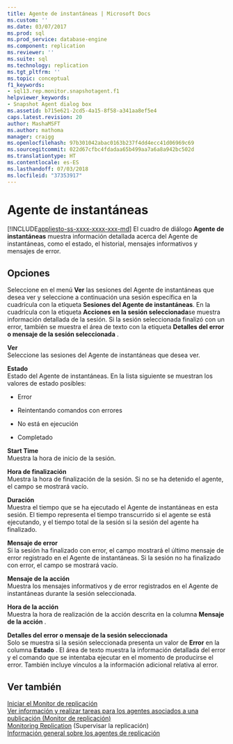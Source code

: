 ```yaml
---
title: Agente de instantáneas | Microsoft Docs
ms.custom: ''
ms.date: 03/07/2017
ms.prod: sql
ms.prod_service: database-engine
ms.component: replication
ms.reviewer: ''
ms.suite: sql
ms.technology: replication
ms.tgt_pltfrm: ''
ms.topic: conceptual
f1_keywords:
- sql13.rep.monitor.snapshotagent.f1
helpviewer_keywords:
- Snapshot Agent dialog box
ms.assetid: b715e621-2cd5-4a15-8f58-a341aa8ef5e4
caps.latest.revision: 20
author: MashaMSFT
ms.author: mathoma
manager: craigg
ms.openlocfilehash: 97b301042abac0163b237f4dd4ecc41d06969c69
ms.sourcegitcommit: 022d67cfbc4fdadaa65b499aa7a6a8a942bc502d
ms.translationtype: HT
ms.contentlocale: es-ES
ms.lasthandoff: 07/03/2018
ms.locfileid: "37353917"
---
```

# <a name="snapshot-agent"></a>Agente de instantáneas
[!INCLUDE[appliesto-ss-xxxx-xxxx-xxx-md](../../includes/appliesto-ss-xxxx-xxxx-xxx-md.md)]
  El cuadro de diálogo **Agente de instantáneas** muestra información detallada acerca del Agente de instantáneas, como el estado, el historial, mensajes informativos y mensajes de error.  
  
## <a name="options"></a>Opciones  
 Seleccione en el menú **Ver** las sesiones del Agente de instantáneas que desea ver y seleccione a continuación una sesión específica en la cuadrícula con la etiqueta **Sesiones del Agente de instantáneas**. En la cuadrícula con la etiqueta **Acciones en la sesión seleccionada**se muestra información detallada de la sesión. Si la sesión seleccionada finalizó con un error, también se muestra el área de texto con la etiqueta **Detalles del error o mensaje de la sesión seleccionada** .  
  
 **Ver**  
 Seleccione las sesiones del Agente de instantáneas que desea ver.  
  
 **Estado**  
 Estado del Agente de instantáneas. En la lista siguiente se muestran los valores de estado posibles:  
  
-   Error  
  
-   Reintentando comandos con errores  
  
-   No está en ejecución  
  
-   Completado  
  
 **Start Time**  
 Muestra la hora de inicio de la sesión.  
  
 **Hora de finalización**  
 Muestra la hora de finalización de la sesión. Si no se ha detenido el agente, el campo se mostrará vacío.  
  
 **Duración**  
 Muestra el tiempo que se ha ejecutado el Agente de instantáneas en esta sesión. El tiempo representa el tiempo transcurrido si el agente se está ejecutando, y el tiempo total de la sesión si la sesión del agente ha finalizado.  
  
 **Mensaje de error**  
 Si la sesión ha finalizado con error, el campo mostrará el último mensaje de error registrado en el Agente de instantáneas. Si la sesión no ha finalizado con error, el campo se mostrará vacío.  
  
 **Mensaje de la acción**  
 Muestra los mensajes informativos y de error registrados en el Agente de instantáneas durante la sesión seleccionada.  
  
 **Hora de la acción**  
 Muestra la hora de realización de la acción descrita en la columna **Mensaje de la acción** .  
  
 **Detalles del error o mensaje de la sesión seleccionada**  
 Solo se muestra si la sesión seleccionada presenta un valor de **Error** en la columna **Estado** . El área de texto muestra la información detallada del error y el comando que se intentaba ejecutar en el momento de producirse el error. También incluye vínculos a la información adicional relativa al error.  
  
## <a name="see-also"></a>Ver también  
 [Iniciar el Monitor de replicación](../../relational-databases/replication/monitor/start-the-replication-monitor.md)   
 [Ver información y realizar tareas para los agentes asociados a una publicación &#40;Monitor de replicación&#41;](../../relational-databases/replication/monitor/view-information-and-perform-tasks-for-publication-agents.md)   
 [Monitoring Replication](../../relational-databases/replication/monitor/monitoring-replication-overview.md)  (Supervisar la replicación)  
 [Información general sobre los agentes de replicación](../../relational-databases/replication/agents/replication-agents-overview.md)  
  
  

